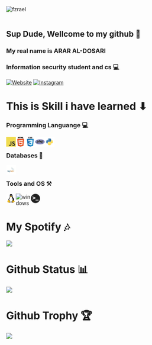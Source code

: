 <img align="left" alt="fzrael" width="226px" top="30px" src="http://x3ro.me/img/git-fz.gif" />
<br>
<br>

## Sup Dude, Wellcome to my github  👋 

### My real name is ARAR AL-DOSARI 

### Information security student and cs 💻 

[![Website](http://img.shields.io/badge/Website-81111i-black?style=for-the-badge)](https://x3ro.me) [![Instagram](http://img.shields.io/badge/Instagram-81111i-red?style=for-the-badge)](https://instagram.com/81111i)

# This is Skill i have learned ⬇

### Programming Languange 💻

<img align="left" alt="JavaScript" width="26px" src="https://raw.githubusercontent.com/github/explore/80688e429a7d4ef2fca1e82350fe8e3517d3494d/topics/javascript/javascript.png" />
<img align="left" alt="HTML5" width="26px" src="https://raw.githubusercontent.com/github/explore/80688e429a7d4ef2fca1e82350fe8e3517d3494d/topics/html/html.png" />
<img align="left" alt="CSS3" width="26px" src="https://raw.githubusercontent.com/github/explore/80688e429a7d4ef2fca1e82350fe8e3517d3494d/topics/css/css.png" />
<img align="left" alt="Php" width="26px" src="https://raw.githubusercontent.com/github/explore/master/topics/php/php.png" />
<img align="left" alt="C" width="26px" src="https://raw.githubusercontent.com/github/explore/master/topics/python/python.png" />
<br>

### Databases 📙

<img align="left" alt="MySQL" width="26px" src="https://raw.githubusercontent.com/github/explore/80688e429a7d4ef2fca1e82350fe8e3517d3494d/topics/mysql/mysql.png" />
<br>

### Tools and OS ⚒

<img align="left" alt="Kali Linux" width="26px" src="https://raw.githubusercontent.com/github/explore/master/topics/linux/linux.png" />
<img align="left" alt="windows" width="40px" src="https://cdn.pling.com/img/1/7/6/e/3c04f1ec8dc2493b08672972ed004a6f4f90.png" />
<img align="left" alt="terminal" width="26px" src="https://raw.githubusercontent.com/github/explore/master/topics/terminal/terminal.png" />
<br>
<br>

# My Spotify 🎶

![](https://spotify-github-profile.vercel.app/api/view.svg?uid=hjn5rpwib3744xmkulex0vw4v&redirect=true][https://spotify-github-profile.vercel.app/api/view.svg?uid=hjn5rpwib3744xmkulex0vw4v&cover_image=true&theme=novatorem)
# Github Status 📊

![](https://github-readme-stats.vercel.app/api?username=fzrael&theme=highcontrast&show_icons=true)

# Github Trophy 🏆
![](https://github-profile-trophy.vercel.app/?username=fzrael&theme=dracula)
